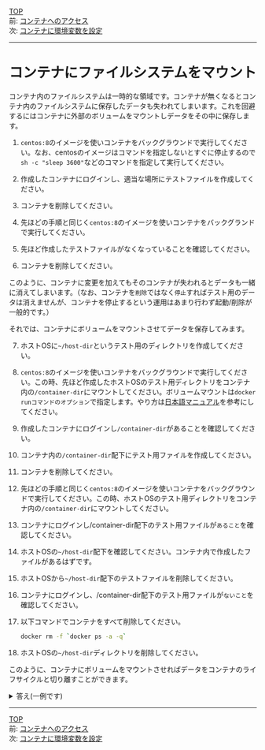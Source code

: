 [TOP](../README.md)   
前: [コンテナへのアクセス](./container-access.md)  
次: [コンテナに環境変数を設定](./container-env.md)  

---

# コンテナにファイルシステムをマウント

コンテナ内のファイルシステムは一時的な領域です。コンテナが無くなるとコンテナ内のファイルシステムに保存したデータも失われてしまいます。これを回避するにはコンテナに外部のボリュームをマウントしデータをその中に保存します。

1. ``centos:8``のイメージを使いコンテナをバックグラウンドで実行してください。なお、centosのイメージはコマンドを指定しないとすぐに停止するので``sh -c "sleep 3600"``などのコマンドを指定して実行してください。

2. 作成したコンテナにログインし、適当な場所にテストファイルを作成してください。

3. コンテナを削除してください。

4. 先ほどの手順と同じく``centos:8``のイメージを使いコンテナをバックグランドで実行してください。

5. 先ほど作成したテストファイルがなくなっていることを確認してください。

6. コンテナを削除してください。

このように、コンテナに変更を加えてもそのコンテナが失われるとデータも一緒に消えてしまいます。（なお、コンテナを``削除``ではなく``停止``すればテスト用のデータは消えませんが、コンテナを停止するという運用はあまり行わず起動/削除が一般的です。）

それでは、コンテナにボリュームをマウントさせてデータを保存してみます。

7. ホストOSに``~/host-dir``というテスト用のディレクトリを作成してください。

8. ``centos:8``のイメージを使いコンテナをバックグラウンドで実行してください。この時、先ほど作成したホストOSのテスト用ディレクトリをコンテナ内の``/container-dir``にマウントしてください。ボリュームマウントは``docker runコマンドのオプション``で指定します。やり方は[日本語マニュアル](http://docs.docker.jp/engine/tutorials/dockervolumes.html#mount-a-host-directory-as-a-data-volume)を参考にしてください。

9.  作成したコンテナにログインし``/container-dir``があることを確認してください。

10. コンテナ内の``/container-dir``配下にテスト用ファイルを作成してください。

11. コンテナを削除してください。

12. 先ほどの手順と同じく``centos:8``のイメージを使いコンテナをバックグラウンドで実行してください。この時、ホストOSのテスト用ディレクトリをコンテナ内の``/container-dir``にマウントしてください。

13. コンテナにログインし/container-dir配下のテスト用ファイルが``あること``を確認してください。

14. ホストOSの``~/host-dir``配下を確認してください。コンテナ内で作成したファイルがあるはずです。

15. ホストOSから``~/host-dir``配下のテストファイルを削除してください。

16. コンテナにログインし、/container-dir配下のテスト用ファイルが``ないこと``を確認してください。

17. 以下コマンドでコンテナをすべて削除してください。
    ``` sh
    docker rm -f `docker ps -a -q`
    ```

18. ホストOSの``~/host-dir``ディレクトリを削除してください。

このように、コンテナにボリュームをマウントさせればデータをコンテナのライフサイクルと切り離すことができます。

<details>
<summary>
答え(一例です)
</summary>

1. 以下コマンドを実行する。
```
docker run -d centos:8 sh -c "sleep 3600"
```

2. 以下コマンドを実行する。
```
$ docker ps
CONTAINER ID   IMAGE      COMMAND                CREATED          STATUS          PORTS     NAMES
b47f4cbe7663   centos:8   "sh -c 'sleep 3600'"   44 seconds ago   Up 40 seconds             elastic_davinci
$ docker exec -it {docker psで確認したコンテナID} bash
# touch test.txt
```

3. 以下コマンドを実行する。
```
$ docker rm -f {docker psで確認したコンテナID}
{docker psで確認したコンテナID}
```

4. 1.と同じコマンドを実行する。
5. 以下コマンドの手順で確認する。
```
$ docker ps
CONTAINER ID   IMAGE      COMMAND                CREATED         STATUS         PORTS     NAMES
2c2d5243c77b   centos:8   "sh -c 'sleep 3600'"   7 seconds ago   Up 5 seconds             vibrant_bassi
$ docker exec -it {docker psで確認したコンテナID} bash
# ls
bin  dev  etc  home  lib  lib64  lost+found  media  mnt  opt  proc  root  run  sbin  srv  sys  tmp  usr  var
```

6. 3.と同じコマンドを実行する。
7. 以下コマンドを実行する。
```
mkdir ~/host-dir
```

8. 以下コマンドを実行する。ここで、`-v`コマンドはイメージよりも前で記述することに注意してください。
```
docker run -d -v ~/host-dir:/container-dir centos:8 sh -c "sleep 3600"
```

9. 以下コマンドの手順で確認する。
```
$ docker ps
CONTAINER ID   IMAGE      COMMAND                CREATED         STATUS         PORTS     NAMES
83b2395f89b1   centos:8   "sh -c 'sleep 3600'"   4 seconds ago   Up 3 seconds             charming_noether
$ docker exec -it {docker psで確認したコンテナID} bash
# ls
bin  container-dir  dev  etc  home  lib  lib64  lost+found  media  mnt  opt  proc  root  run  sbin  srv  sys  tmp  usr  var
```

10. 以下コマンドを実行する。
```
# cd container-dir/
# touch test.txt
```

11. 3.と同じコマンドを実行する。
12. 8.と同じコマンドを実行する。
13. 以下コマンドの手順で確認する。
```
$ docker ps
CONTAINER ID   IMAGE      COMMAND                CREATED          STATUS          PORTS     NAMES
30bbdf7e1ed7   centos:8   "sh -c 'sleep 3600'"   44 seconds ago   Up 43 seconds             hopeful_roentgen
$ docker exec -it {docker psで確認したコンテナID} bash
# ls container-dir/
test.txt
```

14. 以下コマンドの手順で確認する。
```
# exit
exit
$ ls ~/host-dir/
test.txt
```

15. 以下コマンドを実行する。
```
$ rm -f ~/host-dir/test.txt
```

16. 以下コマンドの手順で確認する。
```
$ docker exec -it {docker psで確認したコンテナID} bash
# ls container-dir/
# 
```

17. `exit`でコンテナから出た後、プラクティスの指示コマンドを実行してください。
18. 以下コマンドを実行する。
```
$ rm -rf ~/host-dir/
```

</details>

---

[TOP](../README.md)   
前: [コンテナへのアクセス](./container-access.md)  
次: [コンテナに環境変数を設定](./container-env.md)  
